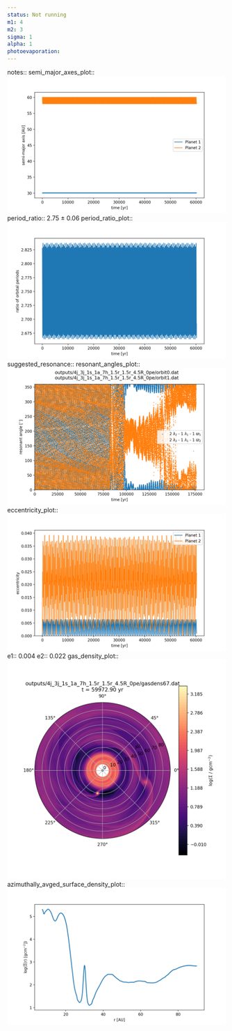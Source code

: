 ```yaml
---
status: Not running
m1: 4
m2: 3
sigma: 1
alpha: 1
photoevaporation: 
---
```


notes::
semi_major_axes_plot:: ![semi_major_axes_4j_3j_1s_1a_7h_1.5r_1.5r_4.5R_0pe.png](plots/semi_major_axes/semi_major_axes_4j_3j_1s_1a_7h_1.5r_1.5r_4.5R_0pe.png)
period_ratio:: 2.75 ± 0.06
period_ratio_plot:: ![period_ratio_4j_3j_1s_1a_7h_1.5r_1.5r_4.5R_0pe.png](plots/period_ratio/period_ratio_4j_3j_1s_1a_7h_1.5r_1.5r_4.5R_0pe.png)
suggested_resonance:: 
resonant_angles_plot:: ![resonant_angles_4j_3j_1s_1a_7h_1.5r_1.5r_4.5R_0pe.png](plots/resonant_angles/resonant_angles_4j_3j_1s_1a_7h_1.5r_1.5r_4.5R_0pe.png)
eccentricity_plot:: ![eccentricity_4j_3j_1s_1a_7h_1.5r_1.5r_4.5R_0pe.png](plots/eccentricity/eccentricity_4j_3j_1s_1a_7h_1.5r_1.5r_4.5R_0pe.png)
e1:: 0.004
e2:: 0.022
gas_density_plot:: ![gas_density_4j_3j_1s_1a_7h_1.5r_1.5r_4.5R_0pe.png](plots/gas_density/gas_density_4j_3j_1s_1a_7h_1.5r_1.5r_4.5R_0pe.png)
azimuthally_avged_surface_density_plot:: ![azimuthally_avged_surface_density_4j_3j_1s_1a_7h_1.5r_1.5r_4.5R_0pe.png](plots/azimuthally_avged_surface_density/azimuthally_avged_surface_density_4j_3j_1s_1a_7h_1.5r_1.5r_4.5R_0pe.png)

